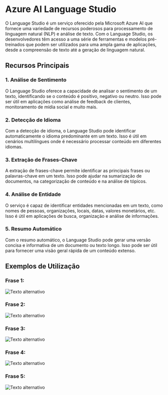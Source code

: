 # Azure AI Language Studio

O Language Studio é um serviço oferecido pela Microsoft Azure AI que fornece uma variedade de recursos poderosos para processamento de linguagem natural (NLP) e análise de texto. Com o Language Studio, os desenvolvedores têm acesso a uma série de ferramentas e modelos pré-treinados que podem ser utilizados para uma ampla gama de aplicações, desde a compreensão de texto até a geração de linguagem natural.

## Recursos Principais

### 1. Análise de Sentimento
O Language Studio oferece a capacidade de analisar o sentimento de um texto, identificando se o conteúdo é positivo, negativo ou neutro. Isso pode ser útil em aplicações como análise de feedback de clientes, monitoramento de mídia social e muito mais.

### 2. Detecção de Idioma
Com a detecção de idioma, o Language Studio pode identificar automaticamente o idioma predominante em um texto. Isso é útil em cenários multilíngues onde é necessário processar conteúdo em diferentes idiomas.

### 3. Extração de Frases-Chave
A extração de frases-chave permite identificar as principais frases ou palavras-chave em um texto. Isso pode ajudar na sumarização de documentos, na categorização de conteúdo e na análise de tópicos.

### 4. Análise de Entidade
O serviço é capaz de identificar entidades mencionadas em um texto, como nomes de pessoas, organizações, locais, datas, valores monetários, etc. Isso é útil em aplicações de busca, organização e análise de informações.

### 5. Resumo Automático
Com o resumo automático, o Language Studio pode gerar uma versão concisa e informativa de um documento ou texto longo. Isso pode ser útil para fornecer uma visão geral rápida de um conteúdo extenso.

## Exemplos de Utilização

### Frase 1:
![Texto alternativo](https://i.postimg.cc/Fz79dfQZ/Frase1.png) 

### Frase 2:
![Texto alternativo](https://i.postimg.cc/WzCsM2NP/Frase2.png) 

### Frase 3:
![Texto alternativo](https://i.postimg.cc/BnWqbQ7T/Frase3.png) 

### Frase 4:
![Texto alternativo](https://i.postimg.cc/bYBYXRQF/Frase4.png) 

### Frase 5:
![Texto alternativo](https://i.postimg.cc/CLnhwf7M/Frase5.png) 
